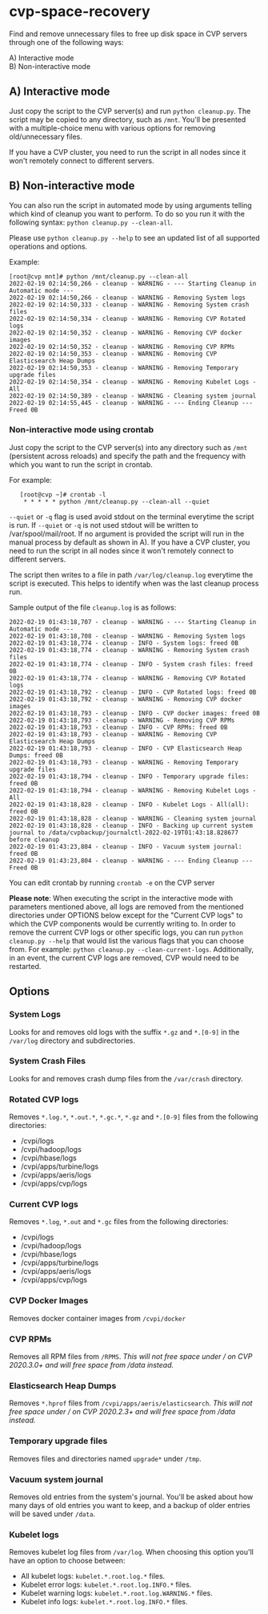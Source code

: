 # cvp-space-recovery

Find and remove unnecessary files to free up disk space in CVP servers through one of the following ways:

A) Interactive mode  
B) Non-interactive mode      

## A) Interactive mode

Just copy the script to the CVP server(s) and run `python cleanup.py`. The script may be copied to any directory, such as `/mnt`. You'll be presented with a multiple-choice menu with various options for removing old/unnecessary files.

If you have a CVP cluster, you need to run the script in all nodes since it won't remotely connect to different servers.

## B) Non-interactive mode
You can also run the script in automated mode by using arguments telling which kind of cleanup you want to perform. To do so you run it with the following syntax: `python cleanup.py --clean-all`.

Please use `python cleanup.py --help` to see an updated list of all supported operations and options.

Example:

	[root@cvp mnt]# python /mnt/cleanup.py --clean-all
	2022-02-19 02:14:50,266 - cleanup - WARNING - --- Starting Cleanup in Automatic mode ---
	2022-02-19 02:14:50,266 - cleanup - WARNING - Removing System logs
	2022-02-19 02:14:50,333 - cleanup - WARNING - Removing System crash files
	2022-02-19 02:14:50,334 - cleanup - WARNING - Removing CVP Rotated logs
	2022-02-19 02:14:50,352 - cleanup - WARNING - Removing CVP docker images
	2022-02-19 02:14:50,352 - cleanup - WARNING - Removing CVP RPMs
	2022-02-19 02:14:50,353 - cleanup - WARNING - Removing CVP Elasticsearch Heap Dumps
	2022-02-19 02:14:50,353 - cleanup - WARNING - Removing Temporary upgrade files
	2022-02-19 02:14:50,354 - cleanup - WARNING - Removing Kubelet Logs - All
	2022-02-19 02:14:50,389 - cleanup - WARNING - Cleaning system journal
	2022-02-19 02:14:55,445 - cleanup - WARNING - --- Ending Cleanup --- Freed 0B

### Non-interactive mode using crontab

Just copy the script to the CVP server(s) into any directory such as `/mnt` (persistent across reloads) and specify the path and the frequency with which you want to run the script in crontab.

For example:

       [root@cvp ~]# crontab -l
        * * * * * python /mnt/cleanup.py --clean-all --quiet

`--quiet` or `-q` flag is used avoid stdout on the terminal everytime the script is run. If `--quiet` or `-q` is not used stdout will be written to /var/spool/mail/root. If no argument is provided the script will run in the manual process by default as shown in A).
If you have a CVP cluster, you need to run the script in all nodes since it won't remotely connect to different servers.

The script then writes to a file in path `/var/log/cleanup.log` everytime the script is executed. This helps to identify when was the last cleanup process run.

Sample output of the file `cleanup.log` is as follows:

    2022-02-19 01:43:18,707 - cleanup - WARNING - --- Starting Cleanup in Automatic mode ---
	2022-02-19 01:43:18,708 - cleanup - WARNING - Removing System logs
	2022-02-19 01:43:18,774 - cleanup - INFO - System logs: freed 0B
	2022-02-19 01:43:18,774 - cleanup - WARNING - Removing System crash files
	2022-02-19 01:43:18,774 - cleanup - INFO - System crash files: freed 0B
	2022-02-19 01:43:18,774 - cleanup - WARNING - Removing CVP Rotated logs
	2022-02-19 01:43:18,792 - cleanup - INFO - CVP Rotated logs: freed 0B
	2022-02-19 01:43:18,792 - cleanup - WARNING - Removing CVP docker images
	2022-02-19 01:43:18,793 - cleanup - INFO - CVP docker images: freed 0B
	2022-02-19 01:43:18,793 - cleanup - WARNING - Removing CVP RPMs
	2022-02-19 01:43:18,793 - cleanup - INFO - CVP RPMs: freed 0B
	2022-02-19 01:43:18,793 - cleanup - WARNING - Removing CVP Elasticsearch Heap Dumps
	2022-02-19 01:43:18,793 - cleanup - INFO - CVP Elasticsearch Heap Dumps: freed 0B
	2022-02-19 01:43:18,793 - cleanup - WARNING - Removing Temporary upgrade files
	2022-02-19 01:43:18,794 - cleanup - INFO - Temporary upgrade files: freed 0B
	2022-02-19 01:43:18,794 - cleanup - WARNING - Removing Kubelet Logs - All
	2022-02-19 01:43:18,828 - cleanup - INFO - Kubelet Logs - All(all): freed 0B
	2022-02-19 01:43:18,828 - cleanup - WARNING - Cleaning system journal
	2022-02-19 01:43:18,828 - cleanup - INFO - Backing up current system journal to /data/cvpbackup/journalctl-2022-02-19T01:43:18.828677 before cleanup
	2022-02-19 01:43:23,804 - cleanup - INFO - Vacuum system journal: freed 0B
	2022-02-19 01:43:23,804 - cleanup - WARNING - --- Ending Cleanup --- Freed 0B

You can edit crontab by running `crontab -e` on the CVP server

**Please note**: When executing the script in the interactive mode with parameters mentioned above, all logs are removed from the mentioned directories under OPTIONS below except for the "Current CVP logs" to which the CVP components would be currently writing to. In order to remove the current CVP logs or other specific logs, you can run `python cleanup.py --help` that would list the various flags that you can choose from. For example: `python cleanup.py --clean-current-logs`. Additionally, in an event, the current CVP logs are removed, CVP would need to be restarted.

## Options
### System Logs
Looks for and removes old logs with the suffix `*.gz` and `*.[0-9]` in the `/var/log` directory and subdirectories.

### System Crash Files
Looks for and removes crash dump files from the `/var/crash` directory.

### Rotated CVP logs
Removes `*.log.*`, `*.out.*`, `*.gc.*`, `*.gz` and `*.[0-9]` files from the following directories:
- /cvpi/logs
- /cvpi/hadoop/logs
- /cvpi/hbase/logs
- /cvpi/apps/turbine/logs
- /cvpi/apps/aeris/logs
- /cvpi/apps/cvp/logs

### Current CVP logs
Removes `*.log`, `*.out` and `*.gc` files from the following directories:
- /cvpi/logs
- /cvpi/hadoop/logs
- /cvpi/hbase/logs
- /cvpi/apps/turbine/logs
- /cvpi/apps/aeris/logs
- /cvpi/apps/cvp/logs

### CVP Docker Images
Removes docker container images from `/cvpi/docker`

### CVP RPMs
Removes all RPM files from `/RPMS`. *This will not free space under / on CVP 2020.3.0+ and will free space from /data instead.*

### Elasticsearch Heap Dumps
Removes `*.hprof` files from `/cvpi/apps/aeris/elasticsearch`. *This will not free space under / on CVP 2020.2.3+ and will free space from /data instead.*

### Temporary upgrade files
Removes files and directories named `upgrade*` under `/tmp`.

### Vacuum system journal
Removes old entries from the system's journal. You'll be asked about how many days of old entries you want to keep, and a backup of older entries will be saved under `/data`.

### Kubelet logs
Removes kubelet log files from `/var/log`. When choosing this option you'll have an option to choose between:
- All kubelet logs: `kubelet.*.root.log.*` files.
- Kubelet error logs: `kubelet.*.root.log.INFO.*` files.
- Kubelet warning logs: `kubelet.*.root.log.WARNING.*` files.
- Kubelet info logs: `kubelet.*.root.log.INFO.*` files.




